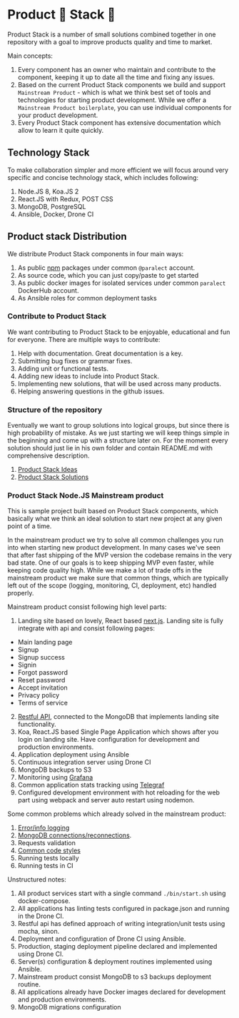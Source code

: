 # Product 🎉 Stack 🎉

Product Stack is a number of small solutions combined together in one repository with a goal to improve products quality and time to market.

Main concepts:
1. Every component has an owner who maintain and contribute to the component, keeping it up to date all the time and fixing any issues.
2. Based on the current Product Stack components we build and support `Mainstream Product` - which is what we think best set of tools and technologies for starting product development. While we offer a `Mainstream Product boilerplate`, you can use individual components for your product development.
3. Every Product Stack component has extensive documentation which allow to learn it quite quickly.  

## Technology Stack

To make collaboration simpler and more efficient we will focus around very specific and concise technology stack, which includes following:

1. Node.JS 8, Koa.JS 2
2. React.JS with Redux, POST CSS
3. MongoDB, PostgreSQL
4. Ansible, Docker, Drone CI

## Product stack Distribution

We distribute Product Stack components in four main ways:

1. As public [npm](https://www.npmjs.com/) packages under common `@paralect` account.
2. As source code, which you can just copy/paste to get started
3. As public docker images for isolated services under common `paralect` DockerHub account.
4. As Ansible roles for common deployment tasks

### Contribute to Product Stack

We want contributing to Product Stack to be enjoyable, educational and fun for everyone. There are multiple ways to contribute:

1. Help with documentation. Great documentation is a key.
2. Submitting bug fixes or grammar fixes.
3. Adding unit or functional tests.
4. Adding new ideas to include into Product Stack.  
5. Implementing new solutions, that will be used across many products.
6. Helping answering questions in the github issues.

### Structure of the repository

Eventually we want to group solutions into logical groups, but since there is high probability of mistake. As we just starting we will keep things simple in the beginning and come up with a structure later on. For the moment every solution should just lie in his own folder and contain README.md with comprehensive description.

1. [Product Stack Ideas](./IDEAS.md)
1. [Product Stack Solutions](./SOLUTIONS.md)

### Product Stack Node.JS Mainstream product

This is sample project built based on Product Stack components, which basically what we think an ideal solution to start new project at any given point of a time.

In the mainstream product we try to solve all common challenges you run into when starting new product development. In many cases we've seen that after fast shipping of the MVP version the codebase remains in the very bad state. One of our goals is to keep shipping MVP even faster, while keeping code quality high. While we make a lot of trade offs in the mainstream product we make sure that common things, which are typically left out of the scope (logging, monitoring, CI, deployment, etc) handled properly.

Mainstream product consist following high level parts:

1. Landing site based on lovely, React based [next.js](https://github.com/zeit/next.js/). Landing site is fully integrate with api and consist following pages:
  - Main landing page
  - Signup
  - Signup success
  - Signin
  - Forgot password
  - Reset password
  - Accept invitation
  - Privacy policy
  - Terms of service
2. [Restful API](./koa-api-starter/README.md), connected to the MongoDB that implements landing site functionality.
3. Koa, React.JS based Single Page Application which shows after you login on landing site. Have configuration for development and production environments.
4. Application deployment using Ansible
5. Continuous integration server using Drone CI
6. MongoDB backups to S3
7. Monitoring using [Grafana](https://grafana.com/)
8. Common application stats tracking using [Telegraf](https://github.com/influxdata/telegraf)
9. Configured development environment with hot reloading for the web part using webpack and server auto restart using nodemon.

Some common problems which already solved in the mainstream product:

1. [Error/info logging](./common-logger/README.md)
2. [MongoDB connections/reconnections](./mongo-node8/README.md).
3. Requests validation
4. [Common code styles](./conventions/js-style/README.md)
5. Running tests locally
6. Running tests in CI


Unstructured notes:

1. All product services start with a single command `./bin/start.sh` using docker-compose.
2. All applications has linting tests configured in package.json and running in the Drone CI.
3. Restful api has defined approach of writing integration/unit tests using mocha, sinon.
4. Deployment and configuration of Drone CI using Ansible.
5. Production, staging deployment pipeline declared and implemented using Drone CI.
6. Server(s) configuration & deployment routines implemented using Ansible.
7. Mainstream product consist MongoDB to s3 backups deployment routine.
8. All applications already have Docker images declared for development and production environments.
9. MongoDB migrations configuration
